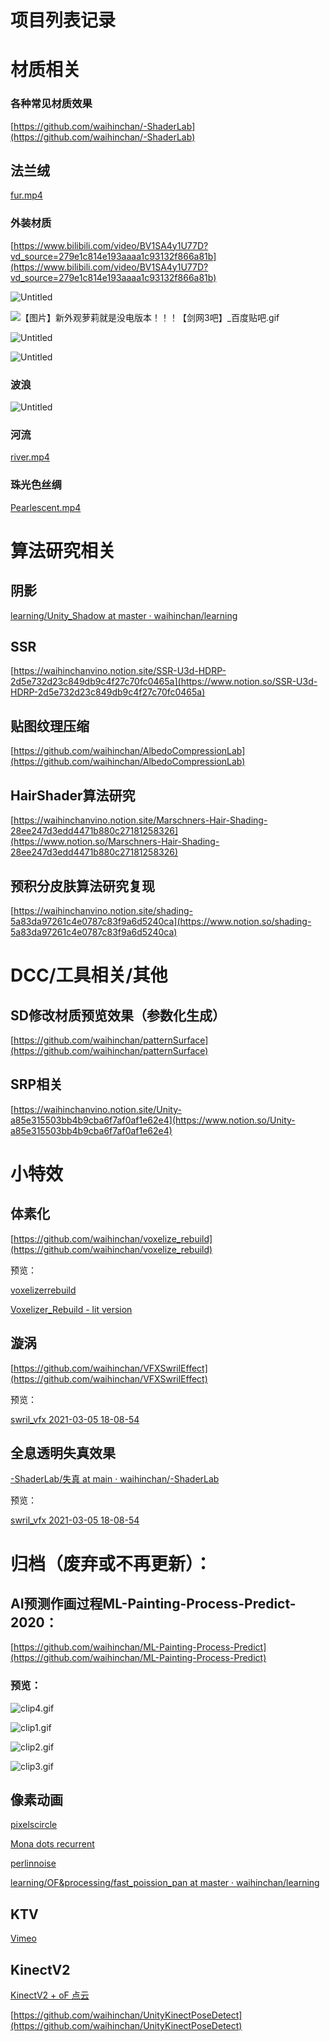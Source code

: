 # 项目列表记录

# 材质相关

### 各种常见材质效果

[https://github.com/waihinchan/-ShaderLab](https://github.com/waihinchan/-ShaderLab)

## 法兰绒

[fur.mp4](https://vimeo.com/743030485)

### 外装材质

[https://www.bilibili.com/video/BV1SA4y1U77D?vd_source=279e1c814e193aaaa1c93132f866a81b](https://www.bilibili.com/video/BV1SA4y1U77D?vd_source=279e1c814e193aaaa1c93132f866a81b)

![Untitled](%E9%A1%B9%E7%9B%AE%E5%88%97%E8%A1%A8%E8%AE%B0%E5%BD%95%20f59093e30db74b54972f86d8745804a1/Untitled.png)

![【图片】新外观萝莉就是没电版本！！！【剑网3吧】_百度贴吧.gif](%E9%A1%B9%E7%9B%AE%E5%88%97%E8%A1%A8%E8%AE%B0%E5%BD%95%20f59093e30db74b54972f86d8745804a1/%25E3%2580%2590%25E5%259B%25BE%25E7%2589%2587%25E3%2580%2591%25E6%2596%25B0%25E5%25A4%2596%25E8%25A7%2582%25E8%2590%259D%25E8%258E%2589%25E5%25B0%25B1%25E6%2598%25AF%25E6%25B2%25A1%25E7%2594%25B5%25E7%2589%2588%25E6%259C%25AC%25EF%25BC%2581%25EF%25BC%2581%25EF%25BC%2581%25E3%2580%2590%25E5%2589%2591%25E7%25BD%25913%25E5%2590%25A7%25E3%2580%2591_%25E7%2599%25BE%25E5%25BA%25A6%25E8%25B4%25B4%25E5%2590%25A7.gif)

![Untitled](%E9%A1%B9%E7%9B%AE%E5%88%97%E8%A1%A8%E8%AE%B0%E5%BD%95%20f59093e30db74b54972f86d8745804a1/Untitled%201.png)

![Untitled](%E9%A1%B9%E7%9B%AE%E5%88%97%E8%A1%A8%E8%AE%B0%E5%BD%95%20f59093e30db74b54972f86d8745804a1/Untitled.jpeg)

### 波浪

![Untitled](%E9%A1%B9%E7%9B%AE%E5%88%97%E8%A1%A8%E8%AE%B0%E5%BD%95%20f59093e30db74b54972f86d8745804a1/Untitled%202.png)

### 河流

[river.mp4](https://vimeo.com/743829423)

### 珠光色丝绸

[Pearlescent.mp4](https://vimeo.com/743832327)

# 算法研究相关

## 阴影

[learning/Unity_Shadow at master · waihinchan/learning](https://github.com/waihinchan/learning/tree/master/Unity_Shadow)

## SSR

[https://waihinchanvino.notion.site/SSR-U3d-HDRP-2d5e732d23c849db9c4f27c70fc0465a](https://www.notion.so/SSR-U3d-HDRP-2d5e732d23c849db9c4f27c70fc0465a)

## 贴图纹理压缩

[https://github.com/waihinchan/AlbedoCompressionLab](https://github.com/waihinchan/AlbedoCompressionLab)

## HairShader算法研究

[https://waihinchanvino.notion.site/Marschners-Hair-Shading-28ee247d3edd4471b880c27181258326](https://www.notion.so/Marschners-Hair-Shading-28ee247d3edd4471b880c27181258326)

## 预积分皮肤算法研究复现

[https://waihinchanvino.notion.site/shading-5a83da97261c4e0787c83f9a6d5240ca](https://www.notion.so/shading-5a83da97261c4e0787c83f9a6d5240ca)

# DCC/工具相关/其他

## SD修改材质预览效果（参数化生成）

[https://github.com/waihinchan/patternSurface](https://github.com/waihinchan/patternSurface)

## SRP相关

[https://waihinchanvino.notion.site/Unity-a85e315503bb4b9cba6f7af0af1e62e4](https://www.notion.so/Unity-a85e315503bb4b9cba6f7af0af1e62e4)

# 小特效

## 体素化

[https://github.com/waihinchan/voxelize_rebuild](https://github.com/waihinchan/voxelize_rebuild)

预览：

[voxelizerrebuild](https://vimeo.com/user92504253/review/520286190/a7a7ad41d0)

[Voxelizer_Rebuild - lit version](https://vimeo.com/523129009)

## 漩涡

[https://github.com/waihinchan/VFXSwrilEffect](https://github.com/waihinchan/VFXSwrilEffect)

预览：

[swril_vfx 2021-03-05 18-08-54](https://vimeo.com/520239095)

## 全息透明失真效果

[-ShaderLab/失真 at main · waihinchan/-ShaderLab](https://github.com/waihinchan/-ShaderLab/tree/main/%E5%A4%B1%E7%9C%9F)

预览：

[swril_vfx 2021-03-05 18-08-54](https://vimeo.com/520239095)

# 归档（废弃或不再更新）：

## AI预测作画过程ML-Painting-Process-Predict-2020：

[https://github.com/waihinchan/ML-Painting-Process-Predict](https://github.com/waihinchan/ML-Painting-Process-Predict)

### 预览：

![clip4.gif](%E9%A1%B9%E7%9B%AE%E5%88%97%E8%A1%A8%E8%AE%B0%E5%BD%95%20f59093e30db74b54972f86d8745804a1/clip4.gif)

![clip1.gif](%E9%A1%B9%E7%9B%AE%E5%88%97%E8%A1%A8%E8%AE%B0%E5%BD%95%20f59093e30db74b54972f86d8745804a1/clip1.gif)

![clip2.gif](%E9%A1%B9%E7%9B%AE%E5%88%97%E8%A1%A8%E8%AE%B0%E5%BD%95%20f59093e30db74b54972f86d8745804a1/clip2.gif)

![clip3.gif](%E9%A1%B9%E7%9B%AE%E5%88%97%E8%A1%A8%E8%AE%B0%E5%BD%95%20f59093e30db74b54972f86d8745804a1/clip3.gif)

## 像素动画

[pixelscircle](https://openprocessing.org/sketch/1054297)

[Mona dots recurrent](https://vimeo.com/448299173)

[](https://www.instagram.com/p/B8IBWjzgxMy/?utm_source=ig_web_copy_link)

[perlinnoise](https://vimeo.com/448303520?embedded=true&source=vimeo_logo&owner=92504253)

[learning/OF&processing/fast_poission_pan at master · waihinchan/learning](https://github.com/waihinchan/learning/tree/master/OF%26processing/fast_poission_pan)

## KTV

[Vimeo](https://vimeo.com/manage/videos/539573482)

## KinectV2

[KinectV2 + oF 点云](https://vimeo.com/448307493)

[https://github.com/waihinchan/UnityKinectPoseDetect](https://github.com/waihinchan/UnityKinectPoseDetect)